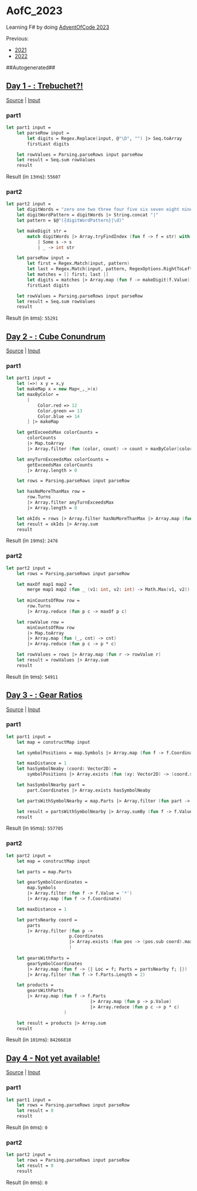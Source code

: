 # AofC_2023

Learning F# by doing [AdventOfCode 2023](https://adventofcode.com/2023)

Previous:
* [2021](https://github.com/JWMB/AofC_2021)
* [2022](https://github.com/JWMB/AofC_2022)


##Autogenerated##
## [Day 1 - : Trebuchet?!](https://adventofcode.com/2023/day/1)
[Source](/AofC_2023/Days/D01.fs) | [Input](/AofC_2023/Days/D01.txt)  
### part1
```FSharp
let part1 input =
    let parseRow input =
        let digits = Regex.Replace(input, @"\D", "") |> Seq.toArray
        firstLast digits

    let rowValues = Parsing.parseRows input parseRow
    let result = Seq.sum rowValues
    result
```

Result (in `13`ms): `55607`
### part2
```FSharp
let part2 input =
    let digitWords = "zero one two three four five six seven eight nine".Split ' '
    let digitWordPattern = digitWords |> String.concat "|"
    let pattern = $@"({digitWordPattern}|\d)"

    let makeDigit str =
        match digitWords |> Array.tryFindIndex (fun f -> f = str) with
            | Some s -> s
            | _ -> int str

    let parseRow input =
        let first = Regex.Match(input, pattern)
        let last = Regex.Match(input, pattern, RegexOptions.RightToLeft)
        let matches = [| first; last |]
        let digits = matches |> Array.map (fun f -> makeDigit(f.Value))
        firstLast digits

    let rowValues = Parsing.parseRows input parseRow
    let result = Seq.sum rowValues
    result
```

Result (in `8`ms): `55291`
## [Day 2 - : Cube Conundrum](https://adventofcode.com/2023/day/2)
[Source](/AofC_2023/Days/D02.fs) | [Input](/AofC_2023/Days/D02.txt)  
### part1
```FSharp
let part1 input =
    let (=>) x y = x,y
    let makeMap x = new Map<_,_>(x)
    let maxByColor =
        [
            Color.red => 12
            Color.green => 13
            Color.blue => 14
        ] |> makeMap

    let getExceedsMax colorCounts = 
        colorCounts
        |> Map.toArray
        |> Array.filter (fun (color, count) -> count > maxByColor[color])

    let anyTurnExceedsMax colorCounts = 
        getExceedsMax colorCounts 
        |> Array.length > 0

    let rows = Parsing.parseRows input parseRow

    let hasNoMoreThanMax row =
        row.Turns
        |> Array.filter anyTurnExceedsMax
        |> Array.length = 0

    let okIds = rows |> Array.filter hasNoMoreThanMax |> Array.map (fun f -> f.Id)
    let result = okIds |> Array.sum
    result
```

Result (in `19`ms): `2476`
### part2
```FSharp
let part2 input =
    let rows = Parsing.parseRows input parseRow

    let maxOf map1 map2 = 
        merge map1 map2 (fun _ (v1: int, v2: int) -> Math.Max(v1, v2))
        
    let minCountsOfRow row =
        row.Turns
        |> Array.reduce (fun p c -> maxOf p c)

    let rowValue row =
        minCountsOfRow row
        |> Map.toArray
        |> Array.map (fun (_, cnt) -> cnt)
        |> Array.reduce (fun p c -> p * c)

    let rowValues = rows |> Array.map (fun r -> rowValue r)
    let result = rowValues |> Array.sum
    result
```

Result (in `9`ms): `54911`
## [Day 3 - : Gear Ratios](https://adventofcode.com/2023/day/3)
[Source](/AofC_2023/Days/D03.fs) | [Input](/AofC_2023/Days/D03.txt)  
### part1
```FSharp
let part1 input =
    let map = constructMap input

    let symbolPositions = map.Symbols |> Array.map (fun f -> f.Coordinate)

    let maxDistance = 1
    let hasSymbolNeaby (coord: Vector2D) = 
        symbolPositions |> Array.exists (fun (xy: Vector2D) -> (coord.sub xy).maxAbs <= maxDistance)

    let hasSymbolNearby part =
        part.Coordinates |> Array.exists hasSymbolNeaby

    let partsWithSymbolNearby = map.Parts |> Array.filter (fun part -> hasSymbolNearby part)

    let result = partsWithSymbolNearby |> Array.sumBy (fun f -> f.Value)
    result
```

Result (in `95`ms): `557705`
### part2
```FSharp
let part2 input =
    let map = constructMap input

    let parts = map.Parts

    let gearSymbolCoordinates =
        map.Symbols
        |> Array.filter (fun f -> f.Value = '*')
        |> Array.map (fun f -> f.Coordinate)

    let maxDistance = 1

    let partsNearby coord =
        parts
        |> Array.filter (fun p ->
                        p.Coordinates
                        |> Array.exists (fun pos -> (pos.sub coord).maxAbs <= maxDistance)
                        )
        
    let gearsWithParts =
        gearSymbolCoordinates 
        |> Array.map (fun f -> {| Loc = f; Parts = partsNearby f; |})
        |> Array.filter (fun f -> f.Parts.Length = 2)

    let products =
        gearsWithParts
        |> Array.map (fun f -> f.Parts
                                |> Array.map (fun p -> p.Value)
                                |> Array.reduce (fun p c -> p * c)
                      )

    let result = products |> Array.sum
    result
```

Result (in `101`ms): `84266818`
## [Day 4 - Not yet available!](https://adventofcode.com/2023/day/4)
[Source](/AofC_2023/Days/D04.fs) | [Input](/AofC_2023/Days/D04.txt)  
### part1
```FSharp
let part1 input =
    let rows = Parsing.parseRows input parseRow
    let result = 0
    result
```

Result (in `0`ms): `0`
### part2
```FSharp
let part2 input =
    let rows = Parsing.parseRows input parseRow
    let result = 0
    result
```

Result (in `0`ms): `0`
